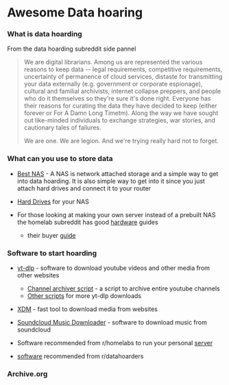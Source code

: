 # Awesome Data hoaring

### What is data hoarding

From the data hoarding subreddit side pannel

> We are digital librarians. Among us are represented the various 
> reasons to keep data -- legal requirements, competitive requirements, 
> uncertainty of permanence of cloud services, distaste for transmitting 
> your data externally (e.g. government or corporate espionage), cultural 
> and familial archivists, internet collapse preppers, and people who do 
> it themselves so they're sure it's done right. Everyone has their 
> reasons for curating the data they have decided to keep (either forever 
> or For A Damn Long Timetm). Along the way we have sought out like-minded
>  individuals to exchange strategies, war stories, and cautionary tales 
> of failures.
> 
> We are one. We are legion. And we're trying really hard not to forget.

### What can you use to store data

- [Best NAS](https://www.pcmag.com/picks/the-best-nas-network-attached-storage-devices) - A NAS is network attached storage and a simple way to get into data hoarding. It is also simple way to get into it since you just attach hard drives and connect it to your router

- [Hard Drives](https://www.techradar.com/news/10-best-internal-desktop-and-laptop-hard-disk-drives-2016) for your NAS

- For those looking at making your own server instead of a prebuilt NAS the homelab subreddit has good [hardware](https://old.reddit.com/r/homelab/wiki/hardware) guides
  
  - their buyer [guide](https://old.reddit.com/r/homelab/wiki/buyingguide) 

### Software to start hoarding

- [yt-dlp](https://github.com/yt-dlp/yt-dlp) - software to download youtube videos and other media from other websites
  - [Channel archiver script](https://github.com/dmn001/youtube_channel_archiver) - a script to archive entire youtube channels
  - [Other scripts](https://github.com/TheFrenchGhosty/TheFrenchGhostys-Ultimate-YouTube-DL-Scripts-Collection) for more yt-dlp downloads
- [XDM](https://github.com/subhra74/xdm/tree/master) - fast tool to download media from websites

- [Soundcloud Music Downloader](https://github.com/flyingrub/scdl) - software to download music from soundcloud

- Software recommended from r/homelabs to run your personal [server](https://old.reddit.com/r/homelab/wiki/software)
- [software](https://old.reddit.com/r/DataHoarder/wiki/software) recommended from r/datahoarders 

### Archive.org


